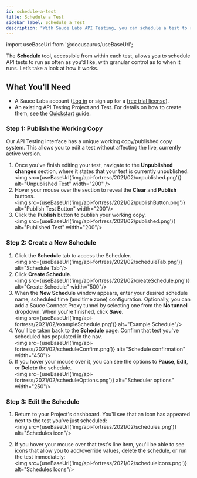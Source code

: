 ```yaml
---
id: schedule-a-test
title: Schedule a Test
sidebar_label: Schedule a Test
description: "With Sauce Labs API Testing, you can schedule a test to run as often as you’d like, with granular control as to when it runs."
---
```


import useBaseUrl from '@docusaurus/useBaseUrl';

The **Schedule** tool, accessible from within each test, allows you to schedule API tests to run as often as you’d like, with granular control as to when it runs. Let’s take a look at how it works.

## What You'll Need

* A Sauce Labs account ([Log in](https://accounts.saucelabs.com/am/XUI/#login/) or sign up for a [free trial license](https://saucelabs.com/sign-up)).
* An existing API Testing Project and Test. For details on how to create them, see the [Quickstart](/api-testing/quickstart/) guide.

### Step 1: Publish the Working Copy

Our API Testing interface has a unique working copy/published copy system. This allows you to edit a test without affecting the live, currently active version.

1. Once you've finish editing your test, navigate to the **Unpublished changes** section, where it states that your test is currently unpublished.<br/>
<img src={useBaseUrl('img/api-fortress/2021/02/unpublished.png')} alt="Unpublished Test" width="200" />
2. Hover your mouse over the section to reveal the **Clear** and **Publish** buttons.<br/>
<img src={useBaseUrl('img/api-fortress/2021/02/publishButton.png')} alt="Publish Test Button" width="200"/>
3. Click the **Publish** button to publish your working copy.<br/>
<img src={useBaseUrl('img/api-fortress/2021/02/published.png')} alt="Published Test" width="200"/>

### Step 2: Create a New Schedule

1. Click the **Schedule** tab to access the Scheduler.<br/><img src={useBaseUrl('img/api-fortress/2021/02/scheduleTab.png')} alt="Schedule Tab"/>
1. Click **Create Schedule**.<br/><img src={useBaseUrl('img/api-fortress/2021/02/createSchedule.png')} alt="Create Schedule" width="500"/>
1. When the **New Schedule** window appears, enter your desired schedule name, scheduled time (and time zone) configuration. Optionally, you can add a Sauce Connect Proxy tunnel by selecting one from the **No tunnel** dropdown. When you're finished, click **Save**.<br/><img src={useBaseUrl('img/api-fortress/2021/02/exampleSchedule.png')} alt="Example Schedule"/>
1. You'll be taken back to the **Schedule** page. Confirm that test you've scheduled has populated in the nav.<br/><img src={useBaseUrl('img/api-fortress/2021/02/scheduleConfirm.png')} alt="Schedule confirmation" width="450"/>
1. If you hover your mouse over it, you can see the options to **Pause**, **Edit**, or **Delete** the schedule.<br/><img src={useBaseUrl('img/api-fortress/2021/02/scheduleOptions.png')} alt="Scheduler options" width="250"/>

### Step 3: Edit the Schedule

1. Return to your Project's dashboard. You'll see that an icon has appeared next to the test you've just scheduled:<br/><img src={useBaseUrl('img/api-fortress/2021/02/schedules.png')} alt="Schedules icon"/>

1. If you hover your mouse over that test's line item, you'll be able to see icons that allow you to  add/override values, delete the schedule, or run the test immediately:<br/><img src={useBaseUrl('img/api-fortress/2021/02/scheduleIcons.png')} alt="Schedules Icons"/>
